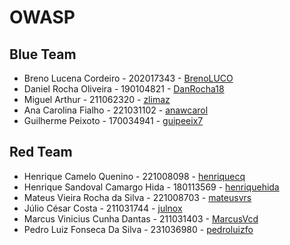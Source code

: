 # OWASP

## Blue Team

- Breno Lucena Cordeiro - 202017343 - [BrenoLUCO](https://github.com/BrenoLUCO)
- Daniel Rocha Oliveira - 190104821 - [DanRocha18](https://github.com/DanRocha18)
- Miguel Arthur - 211062320 - [zlimaz](https://github.com/zlimaz)
- Ana Carolina Fialho - 221031102 - [anawcarol](https://github.com/anawcarol)
- Guilherme Peixoto - 170034941 - [guipeeix7](https://github.com/guipeeix7)

## Red Team

- Henrique Camelo Quenino - 221008098 - [henriquecq](https://github.com/henriquecq)
- Henrique Sandoval Camargo Hida - 180113569 - [henriquehida](https://github.com/henriquehida)
- Mateus Vieira Rocha da Silva - 221008703 - [mateusvrs](https://github.com/mateusvrs)
- Júlio César Costa - 211031744 - [julnox](https://github.com/julnox)
- Marcus Vinicius Cunha Dantas - 211031403 - [MarcusVcd](https://github.com/MarcusVcd)
- Pedro Luiz Fonseca Da Silva - 231036980 - [pedroluizfo](https://github.com/pedroluizfo)
